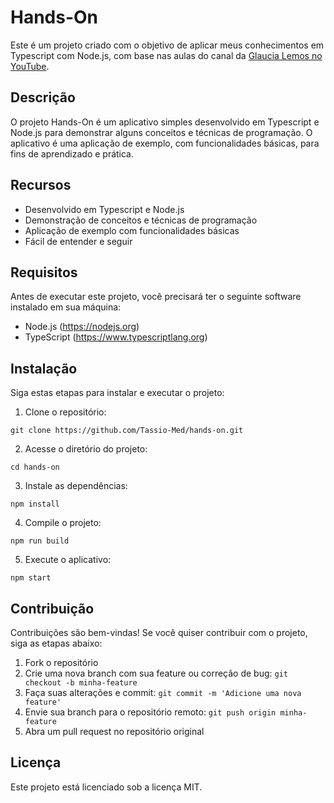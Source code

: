 # Hands-On

Este é um projeto criado com o objetivo de aplicar meus conhecimentos em Typescript com Node.js, com base nas aulas do canal da [Glaucia Lemos no YouTube](https://www.youtube.com/playlist?list=PLb2HQ45KP0Wsk-p_0c6ImqBAEFEY-LU9H).

## Descrição

O projeto Hands-On é um aplicativo simples desenvolvido em Typescript e Node.js para demonstrar alguns conceitos e técnicas de programação. O aplicativo é uma aplicação de exemplo, com funcionalidades básicas, para fins de aprendizado e prática.

## Recursos

- Desenvolvido em Typescript e Node.js
- Demonstração de conceitos e técnicas de programação
- Aplicação de exemplo com funcionalidades básicas
- Fácil de entender e seguir

## Requisitos

Antes de executar este projeto, você precisará ter o seguinte software instalado em sua máquina:

- Node.js (https://nodejs.org)
- TypeScript (https://www.typescriptlang.org)

## Instalação

Siga estas etapas para instalar e executar o projeto:

1. Clone o repositório:

```shell
git clone https://github.com/Tassio-Med/hands-on.git

```

2. Acesse o diretório do projeto:

```shell
cd hands-on
```

3. Instale as dependências:

```shell
npm install
```

4. Compile o projeto:

```shell
npm run build
```

5. Execute o aplicativo:

```shell
npm start
```

## Contribuição

Contribuições são bem-vindas! Se você quiser contribuir com o projeto, siga as etapas abaixo:

1. Fork o repositório
2. Crie uma nova branch com sua feature ou correção de bug: `git checkout -b minha-feature`
3. Faça suas alterações e commit: `git commit -m 'Adicione uma nova feature'`
4. Envie sua branch para o repositório remoto: `git push origin minha-feature`
5. Abra um pull request no repositório original

## Licença

Este projeto está licenciado sob a licença MIT.

